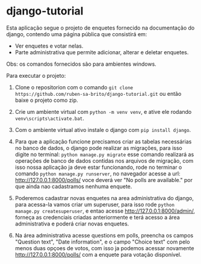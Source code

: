 # django-tutorial
  Esta aplicação segue o projeto de enquetes fornecido na documentação do django, 
contendo uma página pública que consistirá em:
* Ver enquetes e votar nelas.
* Parte administrativa que permite adicionar, alterar e deletar enquetes.

Obs: os comandos fornecidos são para ambientes windows.

Para executar o projeto:
1. Clone o repositorion com o comando `git clone https://github.com/ruben-sa-brito/django-tutorial.git` ou então baixe o projeto como zip.
   
2. Crie um ambiente virtual com `python -m venv venv`, e ative ele rodando ` venv\scripts\activate.bat`.
   
3. Com o ambiente virtual ativo instale o django com `pip install django`.
   
4. Para que a aplicação funcione precisamos criar as tabelas necessárias no banco de dados, o django pode realizar as migrações,
para isso digite no terminal: `python manage.py migrate` esse comando realizará as operações de banco de dados contidas nos arquivos de migração,
com isso nossa aplicação ja deve estar funcionando, rode no terminar o comando `python manage.py runserver`, no navegador acesse a url: <http://127.0.0.1:8000/polls/>
voce deverá ver "No polls are available." por que ainda nao cadastramos nenhuma enquete.

5. Poderemos cadastrar novas enquetes na area administrativa do django, para acessa-la vamos criar um superuser, para isso rode `python manage.py createsuperuser`, e entao acesse <http://127.0.0.1:8000/admin/>, forneça as credenciais criadas anteriormente e terá acesso a área administrativa e poderá criar novas enquetes.
   
6. Na área administrativa acesse questions em polls, preencha os campos "Question text", "Date information", e o campo "Choice text" com pelo menos duas opçoes de votos, com isso ja podemos acessar novamente <http://127.0.0.1:8000/polls/> com a enquete para votação disponível.
